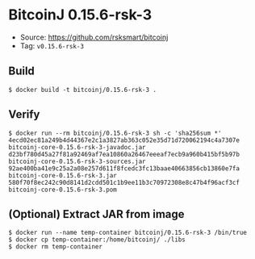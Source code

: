 # BitcoinJ 0.15.6-rsk-3

* Source: https://github.com/rsksmart/bitcoinj
* Tag: `v0.15.6-rsk-3`

## Build

```
$ docker build -t bitcoinj/0.15.6-rsk-3 .
```

## Verify

```
$ docker run --rm bitcoinj/0.15.6-rsk-3 sh -c 'sha256sum *'
4ecd02ec81a249b4d44367e2c1a3827ab363c052e35d71d720062194c4a7307e  bitcoinj-core-0.15.6-rsk-3-javadoc.jar
d23bf780d45a27f81a92469af7ea10860a26467eeeaf7ecb9a960b415bf5b97b  bitcoinj-core-0.15.6-rsk-3-sources.jar
92ae400ba41e9c25a2a08e257d611f8fcedc3fc13baae40663856cb13860e7fa  bitcoinj-core-0.15.6-rsk-3.jar
580f70f8ec242c90d8141d2cdd501c1b9ee11b3c70972308e8c47b4f96acf3cf  bitcoinj-core-0.15.6-rsk-3.pom
```

## (Optional) Extract JAR from image

```
$ docker run --name temp-container bitcoinj/0.15.6-rsk-3 /bin/true
$ docker cp temp-container:/home/bitcoinj/ ./libs
$ docker rm temp-container
```
